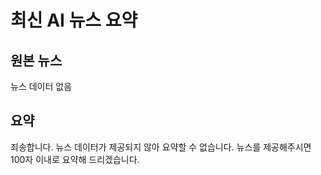 # 최신 AI 뉴스 요약

## 원본 뉴스
뉴스 데이터 없음

## 요약
죄송합니다. 뉴스 데이터가 제공되지 않아 요약할 수 없습니다. 뉴스를 제공해주시면 100자 이내로 요약해 드리겠습니다.
